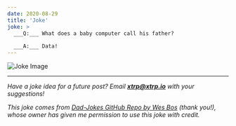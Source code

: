 ```yaml
---
date: 2020-08-29
title: 'Joke'
joke: >
  ___Q:___ What does a baby computer call his father?
  
  ___A:___ Data!
---
```


![Joke Image](https://private.xtrp.io/projects/DailyDeveloperJokes/public_image_server/images/5e1258c00f974.png)

---
*Have a joke idea for a future post? Email **[xtrp@xtrp.io](mailto:xtrp@xtrp.io)** with your suggestions!*

*This joke comes from [Dad-Jokes GitHub Repo by Wes Bos](https://github.com/wesbos/dad-jokes) (thank you!), whose owner has given me permission to use this joke with credit.*

<!-- 
Joke text:
**Q:** What does a baby computer call his father?

**A:** Data!
 -->

